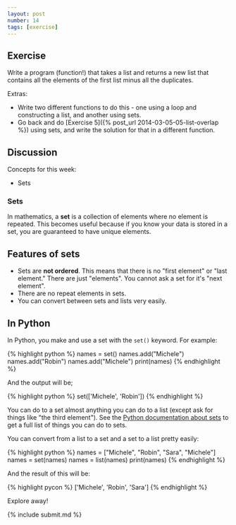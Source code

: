 ```yaml
---
layout: post
number: 14
tags: [exercise]
---
```


## Exercise

Write a program (function!) that takes a list and returns a new list that contains all the elements of the first list minus all the duplicates. 

Extras: 

* Write two different functions to do this - one using a loop and constructing a list, and another using sets.
* Go back and do [Exercise 5]({% post_url 2014-03-05-05-list-overlap %}) using sets, and write the solution for that in a different function.

## Discussion

Concepts for this week:

* Sets

### Sets

In mathematics, a **set** is a collection of elements where no element is repeated. This becomes useful because if you know your data is stored in a set, you are guaranteed to have unique elements. 

## Features of sets

* Sets are **not ordered**. This means that there is no "first element" or "last element." There are just "elements". You cannot ask a set for it's "next element".
* There are no repeat elements in sets.
* You can convert between sets and lists very easily. 

## In Python 

In Python, you make and use a set with the `set()` keyword. For example: 

{% highlight python %}
  names = set()
  names.add("Michele")
  names.add("Robin")
  names.add("Michele")
  print(names)
{% endhighlight %}

And the output will be; 

{% highlight python %}
  set(['Michele', 'Robin'])
{% endhighlight %}

You can do to a set almost anything you can do to a list (except ask for things like "the third element"). See the [Python documentation about sets](https://docs.python.org/3.3/library/stdtypes.html?highlight=set#set) to get a full list of things you can do to sets. 

You can convert from a list to a set and a set to a list pretty easily: 

{% highlight python %}
  names = ["Michele", "Robin", "Sara", "Michele"]
  names = set(names)
  names = list(names)
  print(names)
{% endhighlight %}

And the result of this will be: 

{% highlight pycon %}
  ['Michele', 'Robin', 'Sara']
{% endhighlight %}

Explore away!

{% include submit.md %}